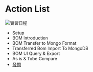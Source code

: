 # Action List

![實習日程](https://github.com/brian09088/MongoDB/assets/72643996/4bc1066a-652b-4f72-ad13-f81814707787)

- Setup
- BOM Introduction
- BOM Transfer to Mongo Format
- Transferred Bom Import To MongoDB
- BOM UI Query & Export
- As is & Tobe Compare
- [發問](https://www.dcard.tw/f/softwareengineer/p/251268176)

